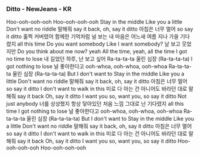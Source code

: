 ### Ditto - NewJeans - KR

Hoo-ooh-ooh-ooh
Hoo-ooh-ooh-ooh
Stay in the middle
Like you a little
Don't want no riddle
말해줘 say it back, oh, say it ditto
아침은 너무 멀어 so say it ditto
훌쩍 커버렸어
함께한 기억처럼
널 보는 내 마음은
어느새 여름 지나 가을
기다렸지 all this time
Do you want somebody
Like I want somebody?
날 보고 웃었지만
Do you think about me now? yeah
All the time, yeah, all the time
I got no time to lose
내 길었던 하루, 난 보고 싶어
Ra-ta-ta-ta 울린 심장 (Ra-ta-ta-ta)
I got nothing to lose
널 좋아한다고 ooh-whoa, ooh-whoa, ooh-whoa
Ra-ta-ta-ta 울린 심장 (Ra-ta-ta-ta)
But I don't want to
Stay in the middle
Like you a little
Don't want no riddle
말해줘 say it back, oh, say it ditto
아침은 너무 멀어 so say it ditto
I don't want to walk in this 미로
다 아는 건 아니어도
바라던 대로 말해줘 say it back
Oh, say it ditto
I want you so, want you, so say it ditto
Not just anybody
너를 상상했지
항상 닿아있던
처음 느낌 그대로 난
기다렸지 all this time
I got nothing to lose
널 좋아한다고 ooh-whoa, ooh-whoa, ooh-whoa
Ra-ta-ta-ta 울린 심장 (Ra-ta-ta-ta)
But I don't want to
Stay in the middle
Like you a little
Don't want no riddle
말해줘 say it back, oh, say it ditto
아침은 너무 멀어 so say it ditto
I don't want to walk in this 미로
다 아는 건 아니어도
바라던 대로 말해줘 say it back
Oh, say it ditto
I want you so, want you, so say it ditto
Hoo-ooh-ooh-ooh
Hoo-ooh-ooh-ooh